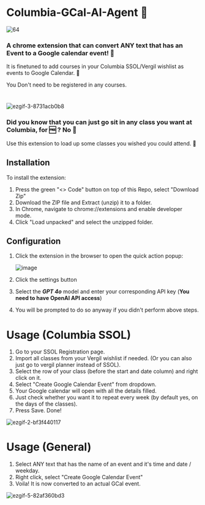 # Columbia-GCal-AI-Agent 🤖

![64](https://github.com/user-attachments/assets/3414dc95-3158-443f-8bf0-f6bc2e2409f9)



### **A chrome extension that can convert ANY text that has an Event to a Google calendar event!**   👑  

It is finetuned to add courses in your Columbia SSOL/Vergil wishlist as events to Google Calendar. 🤤

You Don't need to be registered in any courses.

# 
![ezgif-3-8731acb0b8](https://github.com/user-attachments/assets/b541979f-cf94-4543-a585-b3d2d208267b)


### Did you know that you can just go sit in any class you want at Columbia, for   🆓 ?  No 🧢
Use this extension to load up some classes you wished you could attend. 🤫


## Installation

To install the extension:

1. Press the green "<> Code" button on top of this Repo, select "Download Zip" 
2. Download the ZIP file and Extract (unzip) it to a folder.
3. In Chrome, navigate to chrome://extensions and enable developer mode.
4. Click "Load unpacked" and select the unzipped folder.


## Configuration

1. Click the extension in the browser to open the quick action popup:

    ![image](https://github.com/user-attachments/assets/06106765-b67c-4823-9b51-b482ad9acfad)

2. Click the settings button
3. Select the ***GPT 4o*** model and enter your corresponding API key (**You need to have OpenAI API access**)
4. You will be prompted to do so anyway if you didn't perform above steps.



# Usage (Columbia SSOL)

1. Go to your SSOL Registration page.
2. Import all classes from your Vergil wishlist if needed. (Or you can also just go to vergil planner instead of SSOL).
3. Select the row of your class (before the start and date column) and right click on it.
4. Select "Create Google Calendar Event" from dropdown.
5. Your Google calendar will open with all the details filled.
6. Just check whether you want it to repeat every week (by default yes, on the days of the classes).
7. Press Save. Done!

![ezgif-2-bf3f440117](https://github.com/user-attachments/assets/40f96f87-bba6-4baa-8887-dfd742cc51fd)



# Usage (General)
1. Select ANY text that has the name of an event and it's time and date / weekday.
2. Right click, select "Create Google Calendar Event"
3. Voila! It is now converted to an actual GCal event.

![ezgif-5-82af360bd3](https://github.com/user-attachments/assets/ed1f410a-6268-4350-9588-9f7e731bd992)
